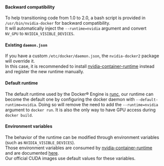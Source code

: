
#### Backward compatibility

To help transitioning code from 1.0 to 2.0, a bash script is provided in `/usr/bin/nvidia-docker` for backward compatibility.  
It will automatically inject the `--runtime=nvidia` argument and convert `NV_GPU` to `NVIDIA_VISIBLE_DEVICES`.

#### Existing `daemon.json`
If you have a custom `/etc/docker/daemon.json`, the `nvidia-docker2` package will override it.  
In this case, it is recommended to install [nvidia-container-runtime](https://github.com/nvidia/nvidia-container-runtime#installation) instead and register the new runtime manually.

#### Default runtime
The default runtime used by the Docker® Engine is [runc](https://github.com/opencontainers/runc), our runtime can become the default one by configuring the docker daemon with `--default-runtime=nvidia`.
Doing so will remove the need to add the `--runtime=nvidia` argument to `docker run`.
It is also the only way to have GPU access during `docker build`.

#### Environment variables
The behavior of the runtime can be modified through environment variables (such as `NVIDIA_VISIBLE_DEVICES`).   
Those environment variables are consumed by [nvidia-container-runtime](https://github.com/nvidia/nvidia-container-runtime) and are documented [here](https://github.com/nvidia/nvidia-container-runtime#environment-variables-oci-spec).  
Our official CUDA images use default values for these variables.